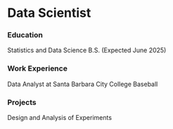 # Data Scientist

### Education
Statistics and Data Science B.S. (Expected June 2025)

### Work Experience
Data Analyst at Santa Barbara City College Baseball

### Projects
Design and Analysis of Experiments
